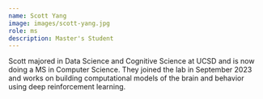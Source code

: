```yaml
---
name: Scott Yang
image: images/scott-yang.jpg
role: ms
description: Master's Student
---
```


Scott majored in Data Science and Cognitive Science at UCSD and is now doing a MS in Computer Science. They joined the lab in September 2023 and works on building computational models of the brain and behavior using deep reinforcement learning.
